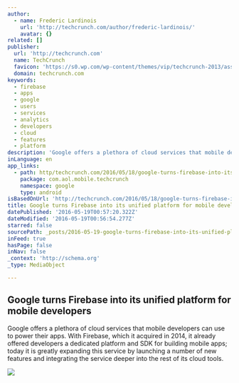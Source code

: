 ```yaml
---
author:
  - name: Frederic Lardinois
    url: 'http://techcrunch.com/author/frederic-lardinois/'
    avatar: {}
related: []
publisher:
  url: 'http://techcrunch.com'
  name: TechCrunch
  favicon: 'https://s0.wp.com/wp-content/themes/vip/techcrunch-2013/assets/images/favicon.ico'
  domain: techcrunch.com
keywords:
  - firebase
  - apps
  - google
  - users
  - services
  - analytics
  - developers
  - cloud
  - features
  - platform
description: 'Google offers a plethora of cloud services that mobile developers can use to power their apps. With Firebase, which it acquired in 2014, it already offered developers a dedicated platform and SDK for building mobile apps; today it is greatly expanding this service by launching a number of new features and integrating the service deeper into the rest of its cloud tools.'
inLanguage: en
app_links:
  - path: http/techcrunch.com/2016/05/18/google-turns-firebase-into-its-unified-platform-for-mobile-developers/
    package: com.aol.mobile.techcrunch
    namespace: google
    type: android
isBasedOnUrl: 'http://techcrunch.com/2016/05/18/google-turns-firebase-into-its-unified-platform-for-mobile-developers/'
title: Google turns Firebase into its unified platform for mobile developers
datePublished: '2016-05-19T00:57:20.322Z'
dateModified: '2016-05-19T00:56:54.277Z'
starred: false
sourcePath: _posts/2016-05-19-google-turns-firebase-into-its-unified-platform-for-mobile-d.md
inFeed: true
hasPage: false
inNav: false
_context: 'http://schema.org'
_type: MediaObject

---
```

<article style=""><h1>Google turns Firebase into its unified platform for mobile developers</h1><p>Google offers a plethora of cloud services that mobile developers can use to power their apps. With Firebase, which it acquired in 2014, it already offered developers a dedicated platform and SDK for building mobile apps; today it is greatly expanding this service by launching a number of new features and integrating the service deeper into the rest of its cloud tools.</p><img src="https://tctechcrunch2011.files.wordpress.com/2014/10/google-firebase.jpg?w=764&amp;h=400&amp;crop=1" /></article>